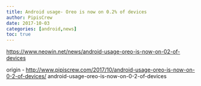 ```yaml
---
title: Android usage- Oreo is now on 0.2% of devices
author: PipisCrew
date: 2017-10-03
categories: [android,news]
toc: true
---
```


https://www.neowin.net/news/android-usage-oreo-is-now-on-02-of-devices

origin - http://www.pipiscrew.com/2017/10/android-usage-oreo-is-now-on-0-2-of-devices/ android-usage-oreo-is-now-on-0-2-of-devices